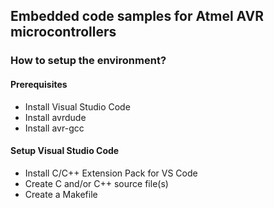 ## Embedded code samples for Atmel AVR microcontrollers

### How to setup the environment?

#### Prerequisites
- Install Visual Studio Code
- Install avrdude
- Install avr-gcc

#### Setup Visual Studio Code
- Install C/C++ Extension Pack for VS Code
- Create C and/or C++ source file(s)
- Create a Makefile

